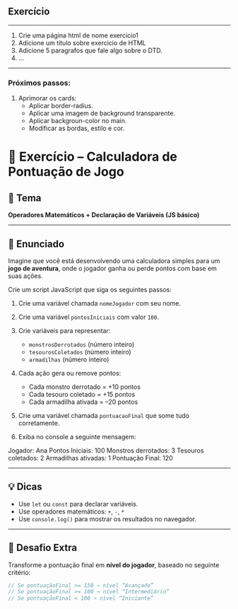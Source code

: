 ## Exercício
---
1. Crie uma página html de nome exercicio1
2. Adicione um título sobre exercicio de HTML
3. Adicione 5 paragrafos que fale algo sobre o DTD.
4. ...
---
### Próximos passos:
1. Aprimorar os cards:
    - Aplicar border-radius.
    - Aplicar uma imagem de background transparente.
    - Aplicar backgroun-color no main.
    - Modificar as bordas, estilo e cor.
 
 # 🧠 Exercício – Calculadora de Pontuação de Jogo
 
## 📘 Tema
**Operadores Matemáticos + Declaração de Variáveis (JS básico)**
 
---
 
## 📝 Enunciado
 
Imagine que você está desenvolvendo uma calculadora simples para um **jogo de aventura**, onde o jogador ganha ou perde pontos com base em suas ações.
 
Crie um script JavaScript que siga os seguintes passos:
 
1. Crie uma variável chamada `nomeJogador` com seu nome.
2. Crie uma variável `pontosIniciais` com valor `100`.
3. Crie variáveis para representar:
   - `monstrosDerrotados` (número inteiro)
   - `tesourosColetados` (número inteiro)
   - `armadilhas` (número inteiro)
 
4. Cada ação gera ou remove pontos:
   - Cada monstro derrotado = +10 pontos
   - Cada tesouro coletado = +15 pontos
   - Cada armadilha ativada = –20 pontos
 
5. Crie uma variável chamada `pontuacaoFinal` que some tudo corretamente.
 
6. Exiba no console a seguinte mensagem:
 
Jogador: Ana
Pontos Iniciais: 100
Monstros derrotados: 3
Tesouros coletados: 2
Armadilhas ativadas: 1
Pontuação Final: 120
 
 
---
 
## 💡 Dicas
 
- Use `let` ou `const` para declarar variáveis.
- Use operadores matemáticos: `+`, `-`, `*`
- Use `console.log()` para mostrar os resultados no navegador.
 
---
 
## 🎯 Desafio Extra
 
Transforme a pontuação final em **nível do jogador**, baseado no seguinte critério:
 
```javascript
// Se pontuaçãoFinal >= 150 → nível “Avançado”
// Se pontuaçãoFinal >= 100 → nível “Intermediário”
// Se pontuaçãoFinal < 100 → nível “Iniciante”
 